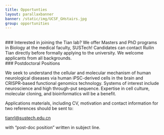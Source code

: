 ```yaml
---
title: Opportunties
layout: parallaxbanner
banner: /static/img/UCSF_GHstairs.jpg
group: opportunities
---
```



<div class="divider"> </div>
<br>
### Interested in joining the Tian lab? 
 We offer Masters and PhD programs in Biology at the medical faculty, SUSTech! Candidates can contact Ruilin Tian directly before formally applying to the university. We welcome applicants from all backgrounds.

<br>
### Postdoctoral Positions

We seek to understand the cellular and molecular mechanism of human neurological diseases via human iPSC-derived cells in the brain and CRISPR-based functional genomics technology. Systems of interest include neuroscience and high through-put sequence. Expertise in cell culture, molecular cloning, and bioinformatics will be a benefit.

Applications materials, including CV, motivation and contact information for two references should be sent to:

tianrl@sustech.edu.cn

with “post-doc position” written in subject line.

<div class="divider"></div>

